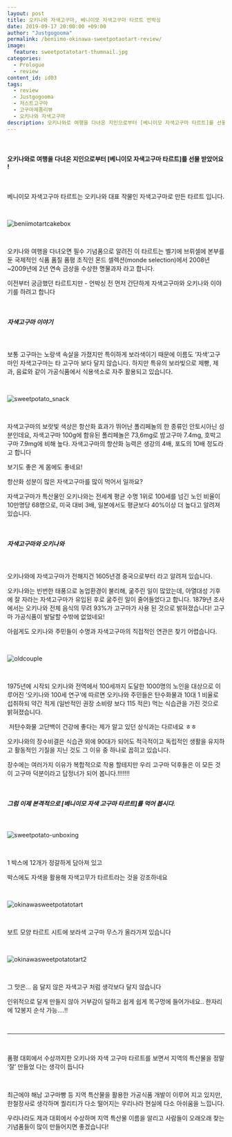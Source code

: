 ```yaml
---
layout: post
title: 오키나와 자색고구마, 베니이모 자색고구마 타르트 언박싱
date: 2019-09-17 20:00:00 +09:00
author: "Justgogooma"
permalink: /beniimo-okinawa-sweetpotaotart-review/
image:
  feature: sweetpotatotart-thumnail.jpg 
categories:
  - Prologue
  - review
content_id: id03
tags:
  - review
  - Justgogooma
  - 저스트고구마
  - 고구마제품리뷰
  - 오키나와 자색고구마
description: 오키나와로 여행을 다녀온 지인으로부터 [베니이모 자색고구마 타르트]를 선물 받았어요! 베니이모 자색고구마 타르트는 오키나와 대표 작물인 자색고구마로 만든 타르트 입니다.오키나와 여행을 다녀오면 필수 기념품으로 알려진 이 타르트는 벨기에 브뤼셀에 본...더보기..
---
```


 <br>

#### 오키나와로 여행을 다녀온 지인으로부터 [베니이모 자색고구마 타르트]를 선물 받았어요 !  



 <br>

베니이모 자색고구마 타르트는 오키나와 대표 작물인 자색고구마로 만든 타르트 입니다. 

 <br>

![beniimotartcakebox](https://lh3.googleusercontent.com/phzJCq6g_GukwGq723_mHlI_LY7s-4oixsIa4CMDJupTViSxRTec5XYGTisfkgSGvyXM6I-ZS0UO9SoH7qWLXEUkP5oc8L9PwqHSWx7Bwmt3s8EYfmAV5z71sDjKxIA_lTsd0P4YnrDOkHMm1JoQkoj9iUMqcn_eKx0eZJh967RS4XZMBM5V69DY73xAGlxxJqBOmT6j-b5n2EqXhls5F-5VeeVVjDO2RATGbQC08BZWm2GyK2FrYvIDIraz4or9c3X3wgAcZQvsRYaitV9Guh_AZ4KGbdbqLFEagd5AGbJVZ1s-yejW4Jc5Hs0qvtsf-MhHbbxR-URMnitIfJK9zk52ZqS7s22zKyHRYqQN_iasoGEE3R-BTtj5P3wQ5SdBuzOkpcLEMmm-UfFRlj8sEjAcNhvrweYUDOdK1yhBbLcoxG_e6MdRKP7MOO4NYWNu9J3ONOU1kinc2dCILpxmyNug6jHy2A8T7Np5v7lAqhUdu-wgxUCBAAFfevFkbBI-goPzc0ev6TAQkKDYZ9zDQKqiaqKa1lBXl6Yqi4k48sNXtdcYK2IEK9yDloFNBSMKyIWgXwbweB8OQZNsldyYA2C_v4teZz3RhOy3Nnkdt0_qT0FlPpdIgxZYmqUqzvVsxXcAzamVKoPD-gOm1UsFKBsEB4BtOX25SXO9ZcFjqREgoaXSSFDQgdROgzNjMqhNL6I6nB5Hov9QjKSFqD6B_bqEiVTmEoCNz510AKQWdkjCgy-f=w960-h721-no)



 <br>

오키나와 여행을 다녀오면 필수 기념품으로 알려진 이 타르트는 벨기에 브뤼셀에 본부를 둔 국제적인 식품 품질 품평 조직인 몬드 셀렉션(monde selection)에서 2008년~2009년에 2년 연속 금상을 수상한 명물과자 라고 합니다. 

이전부터 궁금했던 타르트지만 - 언박싱 전 먼저 간단하게 자색고구마와 오키나와 이야기를 하려고 합니다 

 <br>

##### 자색고구마 이야기   

  <br>

보통 고구마는 노랑색 속살을 가졌지만 특이하게 보라색이기 때문에 이름도 ‘자색’고구마인 자색고구마는 타 고구마 보다 달지 않습니다. 하지만 특유의 보라빛으로 제빵, 제과, 음료와 같이 가공식품에서 식용색소로 자주 활용되고 있습니다. 

  <br>

![sweetpotato_snack](https://lh3.googleusercontent.com/5l8kt6qtE82lGCuclZtVMlc0_I_Lut8ramc_Q5wTjTqY7NfU_u-FrtimXkZC0g8ObkZfdxzNHxlZ6_XfsuNquXgsep6GiyKCFEEMZ7gktfR7m6_y-5NuQ48u0eEhWFLWESx58tNLCskoTnLOiOWrEQwa_gOYBnZ0wM13tZM9vu-wvjibre_eZ_-zUqjjjqEQHlke3eitieY-MV5L3Ku61Cn3GHhn7sxlP-wtKaAnhA4yVgIBBIsr_UuSM98KBqpZRpTU0Y_JOw4qWt15fdMJ9q34cOlyjyih8p5EDDy0u5vBazS41pCc0ccYZ0Ix19wOGb01ApETGP6QF7LxosjZg8m5Bgsli_lop9XoYDvmxe7xDkFqzt8aKu9U4YyORMSia2weiXm4umaSmkQXkOs6oFx3DCqAAdbjwYQNvUSwNfjvEaexdyw4ZMWOAB5U79T0egegUguiaKUhPors6fIwhTV_pYoGah2yYzGnAPHpIfG_1zuKJEsxs63RBgL8H0ISi-ux8Vd9fztLjPdqfUIwO5cF2x8d8GPgJV1Un1ZshqT251dVtTcD1J-OmjcklzQPJrVUueMbcrXVH-XhZMd3tacTo0glSUprB4lGZ_vkqwB9-45U4pK-zuB3beHeBw2OpSvGuyUIwbmidMidQw1co0J3ZAMu_6vXRrhJ5jomVyMhPB_KjOc1KbD5bQMyZfTg5SuuTNsUhMILmhBIKYkfw-CONU_VXBYW7N0WhBIqvUCELKCw=w599-h362-no) <br>

  <br>

자색고구마의 보랏빛 색상은 항산화 효과가 뛰어난 폴리페놀의 한 종류인 안토시아닌 성분인데요, 자색고구마 100g에 함유된 폴리페놀은 73,6mg로 밤고구마 7.4mg, 호박고구마 7.9mg에 비해 높다. 자색고구마의 항산화 능력은 생강의 4배, 포도의 10배 정도라고 합니다

 

보기도 좋은 게 몸에도 좋네요!

 

항산화 성분이 많은 자색고구마를 많이 먹어서 일까요? 

자색고구마가 특산물인 오키나와는 전세계 평균 수명 1위로 100세를 넘긴 노인 비율이 10만명당 68명으로, 미국 대비 3배, 일본에서도 평균보다 40%이상 더 높다고 알려져 있습니다.

  <br>

##### 자색고구마와 오키나와 

 <br>

오키나와에 자색고구마가 전해지건 1605년경 중국으로부터 라고 알려져 있습니다. 



오키나와는 빈번한 태풍으로 농업환경이 불리해, 굶주린 일이 많았는데, 아열대성 기후에 잘 자라는 자색고구마가 유입된 후로 굶주린 일이 줄어들었다고 합니다. 1879년 조사에서는 오키나와 전체 음식의 무려 93%가 고구마가 사용 된 것으로 밝혀졌습니다! 고구마 가공식품이 발달할 수밖에 없었네요! 

 

아쉽게도 오키나와 주민들이 수명과 자색고구마의 직접적인 연관은 찾기 어렵습니다. 

 <br>

![oldcouple](https://lh3.googleusercontent.com/CePvdL_F3BxLnPoFnNzw6DMorBlx-2BuJyLWoe-9Q1763deCGXAiIlTAuPmu7u64EfSyECjicGLo3FkAWlHplCMekYM9CK17WKxpkwrEiMA47vZqLaeqWrWAXYiCgZoIrNGwOVWlMDR55ouQpDL54OQ4-foIbF27jRgL_yneOkdZxehTLLjyOPnEna9MnUZ0O7dxDdnigT7EX7y7vaZxm-DWofsZGJ5Q1ATLo0V63ocQnIE0dJD9T0vNuuJEgxeh41Pd3AW-7zytpq_9rLnVDvzifjdW-qf9S8ojqajsdAIbXGvvXBhGxYNrKBvEbS3qj78-aIMj3hAL6Pn-zimetLXEtpeRK3QEbw378M3rEEm3o6OKkc_530bPoZFeKeMwJq4F7KnEALldfRGxiSoPooVXiAqPhS08u3rnQL2P3u9hplnq_glw-lcRAl0SMsXhZPu7OirzP-TRJbqoZf-La9Bb2HtIMevc5kFRmw1J_y4jiAo3ghGy9c3jcThePV1XnYjtx6DKqEe9J4dfaCFRg67IyZn_CC-TrT6hUTz2gJ5ne8K6YtXsTMGNX5ifnUOuQik25dvhg8AfVagsl09qrxDvxHixOt9MzAsZvhbkkkPDeFhYLjjyWmOLzH3RMx_X9CWaWsCL3Y-dX0jTpUJFy2qS63o-EBQL4Zf75iLN-5yJ3uvWSSNcO1RQkOfdTSbFNge9HipZL7MGVty4_eAEsB2WdGzvR3karHxfZSaitsisOAVz=w1345-h870-no)

 <br>

1975년에 시작되 오키나와 전역에서 100세까지 도달한 1000명의 노인을 대상으로 이루어진 ‘오키나와 100세 연구’에 따르면 오키나와 주민들은 탄수화물과 10대 1 비율로 섭취하되 약간 적게 (일반적인 권장 소비량 보다 115 적은) 먹는 식습관을 가진 것으로 밝혀졌습니다. 

​           저탄수화물 고단백이 건강에 좋다는 제가 알고 있던 상식과는 다르네요 ㅎㅎ 

오키나와의 장수비결은 식습관 외에 90대가 되어도 적극적이고 독립적인 생활을 유지하고 활동적인 기질을 지닌 것도 그 이유 중 하나로 꼽히고 있습니다.

 

장수에는 여러가지 이유가 복합적으로 작용 할테지만 우리 고구마 덕후들은 이 모든 것이 고구마 덕분이라고 답정너가 되어 봅니다.!!!!!!! 

  <br>

##### 그럼 이제 본격적으로 [베니이모 자색 고구마 타르트]를 먹어 봅시다.  



  <br>

![sweetpotato-unboxing](https://lh3.googleusercontent.com/2oQ3k5hOiO5kFdiAL0V9d_GheO_Z4rRtE2SQs6mboBdYBSypP7XgJcmQEYg64gcxHZpHrPfLeKvotidwksKDIhbWp7zDkelhU1CTKb1H4JjYkFhudre-psI96O2UJMaonpcpJ9VLqmGMOFpDJ_9rk3VF6Pnzqb3ZrQv8nI5m2upXEiikwju6qFLoZ_vb7Bpn9iXpzTwGQ4zWZusNXf4y9OnU0eqgzzOOg-DoFIWdMzDj91q7fyF5WRCFgmrUbSeQFJRQsTC_n0xnSBsrhlznZtxcC-GGzsMG97KxgCXBfhFbS_VF2ftqmIHWRXOxyPNjuW04wEurgbiwCmeFO6yqJmy9E1YyzN5Rg-zNUsLTYSRgY3IikGRFOXiGBkj4xfLKFk8RK8YnhqQRNPRD89lk3HvJlfxGvnp8fCDq_wbgUVIH3lQkF6evcxqy6amC120-PfKAwOq6iImyFGHPute9SetyFLzJkx2l0ETg11AetkRbBClIFFxLPcnC6aSoSH6CGfm2gii69tkZjyOI8ACpBT6Wap_3CMY18SsAP_YDQRvjRsqg4c_hcXDdWxal73QHXh9r5oyk_WpYHA-7hxT8uy1FsYVRM0WjLQy-jploQPj2_Sv5s_FL47HAz1TBXZqS-np9hhQ5pXHMm3iBUj4urgR9DjOyvSGnw5TmVDkW3rwx5uQPkanTWA6Sv1NCe_-US5XNsJc1ZqmVLro0978r5cg3byna1Lidt3evECLWO8PBZF5y=w960-h721-no)

 <br>

1 박스에 12개가 정갈하게 담아져 있고

박스에도 자색을 활용해 자색고무가 타르트라는 것을 강조하네요  

  <br>

![okinawasweetpotatotart](https://lh3.googleusercontent.com/J9QK5_wjwaDt9XITT7Bd2_jonopGS1ENJFPnGspptB5UWBvNdc-H5CPSz1HARR8n-u0TrXSTbHmOS-hULvrWHW0rugDru8DPMQqcSNU4GNSAhF5fXH1CduBayR8QDKaCY69e7dLyWePgqCoYhCH6Wb35cVK2v_CtozXhCqz_Zj9-AROZavk9pIbYXS5Ofk90YJoO71hv-rWzHbG4lkc_LqjlCRxe-GVBL4HdKLZcdh4Q71AH2Cey5imOQFOcXOLbOs4i-8-DV15NYpkUTGSL6qaj19M-EnWFKaCqLNSruxuba5GsceNe5sCiUgQ8zwGFgnt1XgJxj-P3MjdrVcAZrO8bYHYuiXku8WdORNiKhjTYESxRHmgRAolA_YfhRryqfbwr_j6imqrvUckYi62HxdKok2DHo8_qTd-wDN1a49yprGEKch0y0BEmA3Cxr4WdQyPXCBE8KxRlQehCpMVtCKfzC9F1ggtZ_feBZ5vEk8JpEznE6oLqtG0pF_YQYi40AgdpnPyKX60rcBxo2giYwWzF8Omyw98xghxDJhx6CXB6thkiGO6DngibVMKwfD0qwZnG-Ov2-brIOYYFVoMSHQEwoxJHOLap_dOl1gnGlWTolSXmDKG97tfBrqirWLBzEAEzckEbchWZIhnbKEIST1xITQhn7Tmt-Ik6hokELZQObvg_8nVDkQGNTL1wGZObVuzhf5gy2yQ4Gk8dA0WSZsaUE2ymETZB_N0NfmCyo0hmYrmA=w960-h721-no)



 <br>

보트 모양 타르트 시트에 보라색 고구마 무스가 올라가져 있습니다    



 <br>

![okinawasweetpotatotart2](https://lh3.googleusercontent.com/FTFDDgWQvh0ryji514ZF_KEx7jHn3zlo8Ax7h60_gyQmPcOQ8LdAX-aa-O2fac8-o3GMhHVWoPef5Cy5Hiah45IV-cUsVBr7g6BBp4fK7rFqMguk81tLVj2Acu34Zf0P7wz68gVtxAGI1TXk_fzzYGEpQibjTRTYgJZsfS5BAazSJMj6YZO-UT3hCnp6zSWjhVLvG4XbGZcDpu5_W3UMPYsH5C3z0aXMowVwIFDWeyMQKoAJRbWLQ-qPZgd1-JAoO40KmhKwyxNu5dexA8FGsyXzOwR7G5mEkLEGlkhEkfgTOkmWcTO4giFPHeitBxlXPuwR_luRKOYVjpjnuBgKdmkmjWPiXiuaCm8g8tqVhCLnX8RkQABN7zeuwVzl4wXd4BEdi2yRtDGgBPDGP300Qvcs_4jsl-UtULg5EvodOvz3TUMZLrK0mQUzezg6wvUwjvIZznpuYI49wLIJoPy9VnkH9L5bXOi_SIsG0laFBbGjtyREMXi8q4KJAkkco75v_PVKn34hOQsuYoWyRAy7RilaL4QHmfdXlPR4_Ymp8pE6ppS77ckI5bAH57myQDTuGUYl2eKnHt01h_lApty-05QhZXX28Mw_28m93QL6IpdLYOaZ0okxKaKktKLY4lxoYK2DMbobNoh615MOhZo3gwcVVmqwZGOpE7bT5tSjtkSr6GJeiBebOc_-g0oeUPvLDq51aqkpBkv9a9BIpUdw1lit36aPBZdm_-xCjOSsovCmdWOu=w960-h721-no)



 <br>

그 맛은… 음 달지 않은 자색고구 처럼 생각보다 달지 않습니다

인위적으로 달게 만들지 않아 거부감이 덜하고 쉽게 쉽게 목구멍에 들어가네요..  한자리에 12봉지 순삭 가능….!!

  <br>

<hr/> 
 <br>

  품평 대회에서 수상까지한 오키나와 자색 고구마 타르트를 보면서 지역의 특산물을 정말 ‘잘’ 만들었 다는 생각이 듭니다

 <br>

최근에야 해남 고구마빵 등 지역 특산물을 활용한 가공식품 개발이 이루어 지고 있지만, 한철장사로 생각하며 퀄리티가 다소 떨어지는 우리나라 현실에 다소 아쉬움을 느낍니다.

우리나라도 제과 대회에서 수상하며 지역 특산물 이름을 알리고 사람들이 오래오래 찾는 기념품들이 많이 만들어지면 좋겠습니다! 

